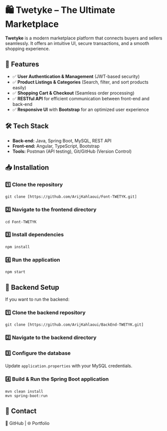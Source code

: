 # 🛍️ Twetyke – The Ultimate Marketplace  

**Twetyke** is a modern marketplace platform that connects buyers and sellers seamlessly. It offers an intuitive UI, secure transactions, and a smooth shopping experience.

## 🚀 Features  
- ✅ **User Authentication & Management** (JWT-based security)  
- ✅ **Product Listings & Categories** (Search, filter, and sort products easily)  
- ✅ **Shopping Cart & Checkout** (Seamless order processing)  
- ✅ **RESTful API** for efficient communication between front-end and back-end  
- ✅ **Responsive UI** with **Bootstrap** for an optimized user experience  

## 🛠 Tech Stack  
- **Back-end:** Java, Spring Boot, MySQL, REST API  
- **Front-end:** Angular, TypeScript, Bootstrap  
- **Tools:** Postman (API testing), Git/GitHub (Version Control)  

## 📥 Installation  

### 1️⃣ Clone the repository  
```
git clone [https://github.com/ArijKahlaoui/Font-TWETYK.git]
```
### 2️⃣ Navigate to the frontend directory
```
cd Font-TWETYK
```
### 3️⃣ Install dependencies
```
npm install
```
### 4️⃣ Run the application
```
npm start
```
## 🔧 Backend Setup
If you want to run the backend:
### 1️⃣ Clone the backend repository
```
git clone [https://github.com/ArijKahlaoui/BackEnd-TWETYK.git]
```
### 2️⃣ Navigate to the backend directory
### 3️⃣ Configure the database
Update `application.properties` with your MySQL credentials.
### 4️⃣ Build & Run the Spring Boot application
```
mvn clean install  
mvn spring-boot:run
```

## 📧 Contact
🔗 GitHub | 🌐 Portfolio

